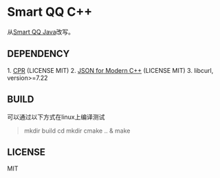 Smart QQ C++
================

从[Smart QQ Java](https://github.com/ScienJus/smartqq)改写。

DEPENDENCY
----------------

1\. [CPR](https://github.com/whoshuu/cpr) (LICENSE MIT)
2\. [JSON for Modern C++](https://github.com/nlohmann/json) (LICENSE MIT)
3\. libcurl, version>=7.22

BUILD
----------------

可以通过以下方式在linux上编译测试

> mkdir build
> cd mkdir
> cmake .. & make

LICENSE
----------------

MIT
